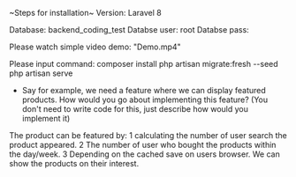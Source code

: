 ~Steps for installation~
Version: Laravel 8

Database: backend_coding_test
Databse user: root
Databse pass: 

Please watch simple video demo:
"Demo.mp4"

Please input command:
composer install
php artisan migrate:fresh --seed
php artisan serve





- Say for example, we need a feature where we can display featured products. How would you go about implementing this feature? (You don't need to write code for this, just describe how would you implement it)


The product can be featured by:
1 calculating the number of user search the product appeared.
2 The number of user who bought the products within the day/week.
3 Depending on the cached save on users browser. We can show the products on their interest.



<!-- 
# iThinkWeb Backend developer coding test

## Task
You're tasked to create a simple REST web service application for an e-commerce app using Laravel.

You need to develop APIs for creating and viewing a single product. There should also be an API for viewing a list of the products.

A product needs to have the following information:

- Product name
- Product description
- Product price
- Created at
- Updated at

## Requirements
- The product name should have a maximum of 255 characters, and the product price should be numeric that accepts up to two decimal places.
- The created at and updated at fields should be in timestamp format.
- The view products list API needs to be paginated.
- You are required to use MySQL for the database storage in this test.
- You are free to use any library or component just as long as it can be installed using Composer.
- Don't forget to provide instructions on how to set the application up.

## Optional (for bonus points)
- Cache the view single product API. You are free to use any cache driver
- Create automated tests for the APIs
- Say for example, we need a feature where we can display featured products. How would you go about implementing this feature? (You don't need to write code for this, just describe how would you implement it)

 -->
